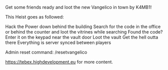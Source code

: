 Get some friends ready and loot the new Vangelico in town by K4MB1!

This Heist goes as followed:

Hack the Power down behind the building
Search for the code in the office or behind the counter and loot the vitrines while searching
Found the code? Enter it on the keypad near the vault door
Loot the vault
Get the hell outta there
Everything is server synced between players

Admin reset command: /resetvangelico

https://tebex.highdevelopment.eu for more content.
